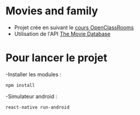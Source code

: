 # Movies and family
- Projet crée en suivant le [cours OpenClassRooms](https://openclassrooms.com/fr/courses/4902061-developpez-une-application-mobile-react-native)
- Utilisation de l'API [The Movie Database](https://developers.themoviedb.org/3/getting-started/introduction)

# Pour lancer le projet 
-Installer les modules : 
```
npm install
```
-Simulateur android : 
```
react-native run-android
```
